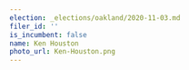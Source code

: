 ```yaml
---
election: _elections/oakland/2020-11-03.md
filer_id: ''
is_incumbent: false
name: Ken Houston
photo_url: Ken-Houston.png
---
```

